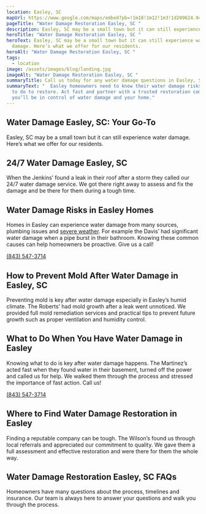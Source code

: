 ```yaml
---
location: Easley, SC
mapUrl: https://www.google.com/maps/embed?pb=!1m18!1m12!1m3!1d209624.9419156564!2d-82.74833231275996!3d34.82129275582525!2m3!1f0!2f0!3f0!3m2!1i1024!2i768!4f13.1!3m3!1m2!1s0x8858480e78ae0dbb%3A0xe1d4aa7f5adf7eae!2sEasley%2C%20SC%2C%20USA!5e0!3m2!1sen!2sph!4v1728668010585!5m2!1sen!2sph
pageTitle: "Water Damage Restoration Easley, SC "
description: Easley, SC may be a small town but it can still experience water damage.
heroTitle: "Water Damage Restoration Easley, SC "
heroText: Easley, SC may be a small town but it can still experience water
  damage. Here’s what we offer for our residents.
heroAlt: "Water Damage Restoration Easley, SC "
tags:
  - location
image: /assets/images/blog/landing.jpg
imageAlt: "Water Damage Restoration Easley, SC "
summaryTitle: Call us today for any water damage questions in Easley, SC!
summaryText: "  Easley homeowners need to know their water damage risks and what
  to do to restore. Act fast and partner with a trusted restoration company and
  you’ll be in control of water damage and your home."
---
```

## Water Damage Easley, SC: Your Go-To

Easley, SC may be a small town but it can still experience water damage. Here’s what we offer for our residents.

## 24/7 Water Damage Easley, SC

When the Jenkins’ found a leak in their roof after a storm they called our 24/7 water damage service. We got there right away to assess and fix the damage and be there for them during a tough time.

## Water Damage Risks in Easley Homes

Homes in Easley can experience water damage from many sources, plumbing issues and [severe weather](/blog/the-impact-of-south-carolina's-climate-on-water-damage-risks-and-prevention-strategies/). For example the Davis’ had significant water damage when a pipe burst in their bathroom. Knowing these common causes can help homeowners be proactive. Give us a call!

[(843) 547-3714](tel:8435473714)

## How to Prevent Mold After Water Damage in Easley, SC

Preventing mold is key after water damage especially in Easley’s humid climate. The Roberts’ had mold growth after a leak went unnoticed. We provided full mold remediation services and practical tips to prevent future growth such as proper ventilation and humidity control.

## What to Do When You Have Water Damage in Easley

Knowing what to do is key after water damage happens. The Martinez’s acted fast when they found water in their basement, turned off the power and called us for help. We walked them through the process and stressed the importance of fast action. Call us! 

[(843) 547-3714](tel:8435473714)

## Where to Find Water Damage Restoration in Easley

Finding a reputable company can be tough. The Wilson’s found us through local referrals and appreciated our commitment to quality. We gave them a full assessment and effective restoration and were there for them the whole way.

## Water Damage Restoration Easley, SC FAQs

Homeowners have many questions about the process, timelines and insurance. Our team is always here to answer your questions and walk you through the process.
